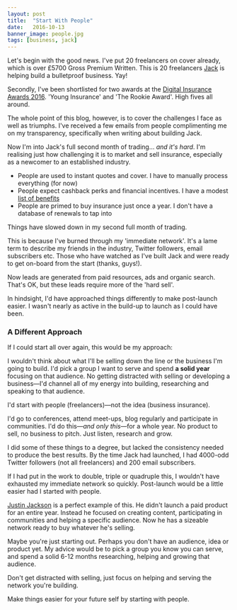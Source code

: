 ```yaml
---
layout: post
title:  "Start With People"
date:   2016-10-13
banner_image: people.jpg
tags: [business, jack]
---
```


Let's begin with the good news. I've put 20 freelancers on cover already, which is over £5700 Gross Premium Written. This is 20 freelancers <a href="https://withjack.co.uk">Jack</a> is helping build a bulletproof business. Yay!

Secondly, I've been shortlisted for two awards at the <a href="www.postevents.co.uk/technologyawards/static/shortlist-1">Digital Insurance Awards 2016</a>. 'Young Insurance' and 'The Rookie Award'. High fives all around.

The whole point of this blog, however, is to cover the challenges I face as well as triumphs. I've received a few emails from people complimenting me on my transparency, specifically when writing about building Jack.

Now I'm into Jack's full second month of trading… _and it's hard_. I'm realising just how challenging it is to market and sell insurance, especially as a newcomer to an established industry.

+ People are used to instant quotes and cover. I have to manually process everything (for now)
+ People expect cashback perks and financial incentives. I have a modest <a href="https://withjack.co.uk/benefits">list of benefits</a>
+ People are primed to buy insurance just once a year. I don't have a database of renewals to tap into

Things have slowed down in my second full month of trading.

This is because I've burned through my 'immediate network'. It's a lame term to describe my friends in the industry, Twitter followers, email subscribers etc. Those who have watched as I've built Jack and were ready to get on-board from the start (thanks, guys!).

Now leads are generated from paid resources, ads and organic search. That's OK, but these leads require more of the 'hard sell'.

In hindsight, I'd have approached things differently to make post-launch easier. I wasn't nearly as active in the build-up to launch as I could have been.

<h3>A Different Approach</h3>

If I could start all over again, this would be my approach:

I wouldn't think about what I'll be selling down the line or the business I'm going to build. I'd pick a group I want to serve and spend __a solid year__ focusing on that audience. No getting distracted with selling or developing a business—I'd channel all of my energy into building, researching and speaking to that audience.

I'd start with people (freelancers)—not the idea (business insurance).

I'd go to conferences, attend meet-ups, blog regularly and participate in communities. I'd do this—_and only this_—for a whole year. No product to sell, no business to pitch. Just listen, research and grow.

I did some of these things to a degree, but lacked the consistency needed to produce the best results. By the time Jack had launched, I had 4000-odd Twitter followers (not all freelancers) and 200 email subscribers.

If I had put in the work to double, triple or quadruple this, I wouldn't have exhausted my immediate network so quickly. Post-launch would be a little easier had I started with people.

<a href="https://justinjackson.ca">Justin Jackson</a> is a perfect example of this. He didn't launch a paid product for an entire year. Instead he focused on creating content, participating in communities and helping a specific audience. Now he has a sizeable network ready to buy whatever he's selling.

Maybe you're just starting out. Perhaps you don't have an audience, idea or product yet. My advice would be to pick a group you know you can serve, and spend a solid 6-12 months researching, helping and growing that audience.

Don't get distracted with selling, just focus on helping and serving the network you're building.

Make things easier for your future self by starting with people.